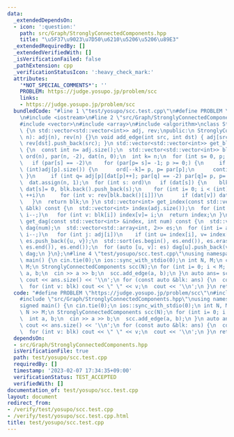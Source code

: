 ```yaml
---
data:
  _extendedDependsOn:
  - icon: ':question:'
    path: src/Graph/StronglyConnectedComponents.hpp
    title: "\u5F37\u9023\u7D50\u6210\u5206\u5206\u89E3"
  _extendedRequiredBy: []
  _extendedVerifiedWith: []
  _isVerificationFailed: false
  _pathExtension: cpp
  _verificationStatusIcon: ':heavy_check_mark:'
  attributes:
    '*NOT_SPECIAL_COMMENTS*': ''
    PROBLEM: https://judge.yosupo.jp/problem/scc
    links:
    - https://judge.yosupo.jp/problem/scc
  bundledCode: "#line 1 \"test/yosupo/scc.test.cpp\"\n#define PROBLEM \"https://judge.yosupo.jp/problem/scc\"\
    \n#include <iostream>\n#line 2 \"src/Graph/StronglyConnectedComponents.hpp\"\n\
    #include <vector>\n#include <array>\n#include <algorithm>\nclass StronglyConnectedComponents\
    \ {\n std::vector<std::vector<int>> adj, rev;\npublic:\n StronglyConnectedComponents(int\
    \ n): adj(n), rev(n) {}\n void add_edge(int src, int dst) { adj[src].push_back(dst),\
    \ rev[dst].push_back(src); }\n std::vector<std::vector<int>> get_block() const\
    \ {\n  const int n= adj.size();\n  std::vector<std::vector<int>> blk;\n  std::vector<int>\
    \ ord(n), par(n, -2), dat(n, 0);\n  int k= n;\n  for (int s= 0, p; s < n; ++s)\n\
    \   if (par[s] == -2)\n    for (par[p= s]= -1; p >= 0;) {\n     if (dat[p] ==\
    \ (int)adj[p].size()) {\n      ord[--k]= p, p= par[p];\n      continue;\n    \
    \ }\n     if (int q= adj[p][dat[p]++]; par[q] == -2) par[q]= p, p= q;\n    }\n\
    \  dat.assign(n, 1);\n  for (int s: ord)\n   if (dat[s]) {\n    blk.resize(++k),\
    \ dat[s]= 0, blk.back().push_back(s);\n    for (int i= 0; i < (int)blk.back().size();\
    \ ++i)\n     for (int v: rev[blk.back()[i]])\n      if (dat[v]) dat[v]= 0, blk.back().push_back(v);\n\
    \   }\n  return blk;\n }\n std::vector<int> get_index(const std::vector<std::vector<int>>\
    \ &blk) const {\n  std::vector<int> index(adj.size());\n  for (int i= blk.size();\
    \ i--;)\n   for (int v: blk[i]) index[v]= i;\n  return index;\n }\n std::vector<std::vector<int>>\
    \ get_dag(const std::vector<int> &index, int num) const {\n  std::vector<std::vector<int>>\
    \ dag(num);\n  std::vector<std::array<int, 2>> es;\n  for (int i= adj.size();\
    \ i--;)\n   for (int j: adj[i])\n    if (int u= index[i], v= index[j]; u != v)\
    \ es.push_back({u, v});\n  std::sort(es.begin(), es.end()), es.erase(std::unique(es.begin(),\
    \ es.end()), es.end());\n  for (auto [u, v]: es) dag[u].push_back(v);\n  return\
    \ dag;\n }\n};\n#line 4 \"test/yosupo/scc.test.cpp\"\nusing namespace std;\nsigned\
    \ main() {\n cin.tie(0);\n ios::sync_with_stdio(0);\n int N, M;\n cin >> N >>\
    \ M;\n StronglyConnectedComponents scc(N);\n for (int i= 0; i < M; ++i) {\n  int\
    \ a, b;\n  cin >> a >> b;\n  scc.add_edge(a, b);\n }\n auto ans= scc.get_block();\n\
    \ cout << ans.size() << '\\n';\n for (const auto &blk: ans) {\n  cout << blk.size();\n\
    \  for (int v: blk) cout << \" \" << v;\n  cout << '\\n';\n }\n return 0;\n}\n"
  code: "#define PROBLEM \"https://judge.yosupo.jp/problem/scc\"\n#include <iostream>\n\
    #include \"src/Graph/StronglyConnectedComponents.hpp\"\nusing namespace std;\n\
    signed main() {\n cin.tie(0);\n ios::sync_with_stdio(0);\n int N, M;\n cin >>\
    \ N >> M;\n StronglyConnectedComponents scc(N);\n for (int i= 0; i < M; ++i) {\n\
    \  int a, b;\n  cin >> a >> b;\n  scc.add_edge(a, b);\n }\n auto ans= scc.get_block();\n\
    \ cout << ans.size() << '\\n';\n for (const auto &blk: ans) {\n  cout << blk.size();\n\
    \  for (int v: blk) cout << \" \" << v;\n  cout << '\\n';\n }\n return 0;\n}"
  dependsOn:
  - src/Graph/StronglyConnectedComponents.hpp
  isVerificationFile: true
  path: test/yosupo/scc.test.cpp
  requiredBy: []
  timestamp: '2023-02-07 17:34:35+09:00'
  verificationStatus: TEST_ACCEPTED
  verifiedWith: []
documentation_of: test/yosupo/scc.test.cpp
layout: document
redirect_from:
- /verify/test/yosupo/scc.test.cpp
- /verify/test/yosupo/scc.test.cpp.html
title: test/yosupo/scc.test.cpp
---
```

